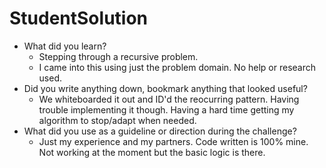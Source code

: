 # StudentSolution
- What did you learn?
    - Stepping through a recursive problem. 
    - I came into this using just the problem domain.  No help or research used.
- Did you write anything down, bookmark anything that looked useful?
    - We whiteboarded it out and ID'd the reocurring pattern. Having trouble implementing it though.  Having a hard time getting my algorithm to stop/adapt when needed.
- What did you use as a guideline or direction during the challenge?
    - Just my experience and my partners.  Code written is 100% mine.  Not working at the moment but the basic logic is there.
